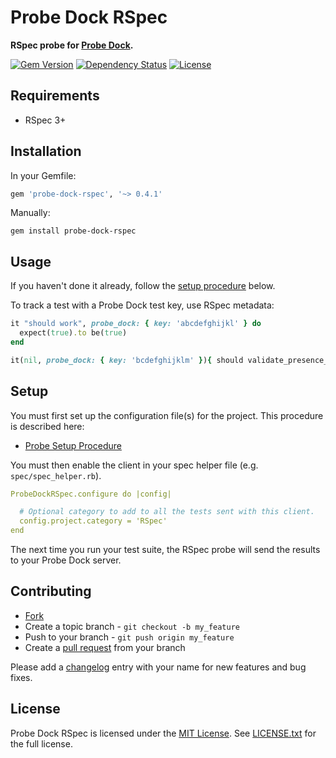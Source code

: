 # Probe Dock RSpec

**RSpec probe for [Probe Dock](https://github.com/probe-dock/probe-dock).**

[![Gem Version](https://badge.fury.io/rb/probe-dock-rspec.svg)](http://badge.fury.io/rb/probe-dock-rspec)
[![Dependency Status](https://gemnasium.com/probe-dock/probe-dock-rspec.svg)](https://gemnasium.com/probe-dock/probe-dock-rspec)
[![License](https://img.shields.io/github/license/probe-dock/probe-dock-rspec.svg)](LICENSE.txt)

## Requirements

* RSpec 3+

## Installation

In your Gemfile:

```rb
gem 'probe-dock-rspec', '~> 0.4.1'
```

Manually:

    gem install probe-dock-rspec

## Usage

If you haven't done it already, follow the [setup procedure](#setup) below.

To track a test with a Probe Dock test key, use RSpec metadata:

```rb
it "should work", probe_dock: { key: 'abcdefghijkl' } do
  expect(true).to be(true)
end

it(nil, probe_dock: { key: 'bcdefghijklm' }){ should validate_presence_of(:name) }
```

<a name="setup"></a>
## Setup

You must first set up the configuration file(s) for the project.
This procedure is described here:

* [Probe Setup Procedure](https://github.com/probe-dock/probe-dock-clients#setup-procedure)

You must then enable the client in your spec helper file (e.g. `spec/spec_helper.rb`).

```yml
ProbeDockRSpec.configure do |config|

  # Optional category to add to all the tests sent with this client.
  config.project.category = 'RSpec'
end
```

The next time you run your test suite, the RSpec probe will send the results to your Probe Dock server.

## Contributing

* [Fork](https://help.github.com/articles/fork-a-repo)
* Create a topic branch - `git checkout -b my_feature`
* Push to your branch - `git push origin my_feature`
* Create a [pull request](http://help.github.com/pull-requests/) from your branch

Please add a [changelog](CHANGELOG.md) entry with your name for new features and bug fixes.

## License

Probe Dock RSpec is licensed under the [MIT License](http://opensource.org/licenses/MIT).
See [LICENSE.txt](LICENSE.txt) for the full license.
